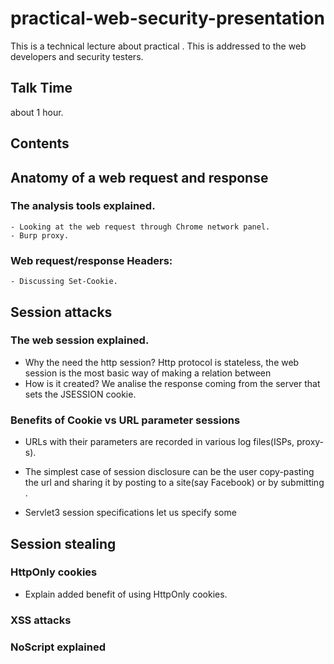 practical-web-security-presentation
===
This is a technical lecture about practical . This is addressed to the web developers and security testers.


Talk Time
---------
  about 1 hour.


Contents
--------

## Anatomy of a web request and response
### The analysis tools explained.
    - Looking at the web request through Chrome network panel.
    - Burp proxy.

### Web request/response Headers:
    - Discussing Set-Cookie.


## Session attacks
### The web session explained.
- Why the need the http session? Http protocol is stateless, the web session is the most basic way of making a relation between
- How is it created? We analise the response coming from the server that sets the JSESSION cookie.


### Benefits of Cookie vs URL parameter sessions

- URLs with their parameters are recorded in various log files(ISPs, proxy-s).

- The simplest case of session disclosure can be the user copy-pasting the url and sharing it by posting to a site(say Facebook) or by submitting .

- Servlet3 session specifications let us specify some

## Session stealing


### HttpOnly cookies
- Explain added benefit of using HttpOnly cookies.


### XSS attacks

### NoScript explained
